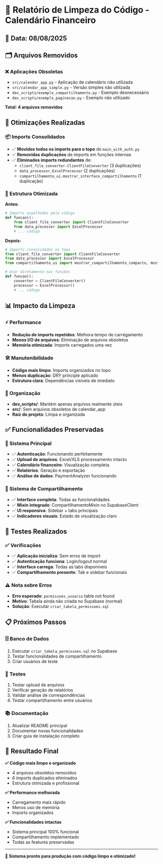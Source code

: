 # 🧹 Relatório de Limpeza do Código - Calendário Financeiro

## 📅 Data: 08/08/2025

## 🗂️ Arquivos Removidos

### ❌ Aplicações Obsoletas
- `src/calendar_app.py` - Aplicação de calendário não utilizada
- `src/calendar_app_simple.py` - Versão simples não utilizada 
- `dev_scripts/exemplo_compartilhamento.py` - Exemplo desnecessário
- `dev_scripts/exemplo_paginacao.py` - Exemplo não utilizado

**Total: 4 arquivos removidos**

## 🔧 Otimizações Realizadas

### 📦 Imports Consolidados
- ✅ **Movidos todos os imports para o topo** do `main_with_auth.py`
- ✅ **Removidas duplicações** de imports em funções internas
- ✅ **Eliminados imports redundantes** de:
  - `client_file_converter.ClientFileConverter` (3 duplicações)
  - `data_processor.ExcelProcessor` (2 duplicações) 
  - `compartilhamento_ui.mostrar_interface_compartilhamento` (1 duplicação)

### 🎯 Estrutura Otimizada
**Antes:**
```python
# Imports espalhados pelo código
def funcao():
    from client_file_converter import ClientFileConverter
    from data_processor import ExcelProcessor
    # ... código
```

**Depois:**
```python
# Imports consolidados no topo
from client_file_converter import ClientFileConverter
from data_processor import ExcelProcessor
from compartilhamento_ui import mostrar_compartilhamento_compacto, mostrar_interface_compartilhamento

# Usar diretamente nas funções
def funcao():
    converter = ClientFileConverter()
    processor = ExcelProcessor()
    # ... código
```

## 📊 Impacto da Limpeza

### ⚡ Performance
- **Redução de imports repetidos**: Melhora tempo de carregamento
- **Menos I/O de arquivos**: Eliminação de arquivos obsoletos
- **Memória otimizada**: Imports carregados uma vez

### 🛠️ Manutenibilidade  
- **Código mais limpo**: Imports organizados no topo
- **Menos duplicação**: DRY principle aplicado
- **Estrutura clara**: Dependências visíveis de imediato

### 📁 Organização
- **dev_scripts/**: Mantém apenas arquivos realmente úteis
- **src/**: Sem arquivos obsoletos de calendar_app
- **Raiz do projeto**: Limpa e organizada

## ✅ Funcionalidades Preservadas

### 🎯 Sistema Principal
- ✅ **Autenticação**: Funcionando perfeitamente
- ✅ **Upload de arquivos**: Excel/XLS processamento intacto
- ✅ **Calendário financeiro**: Visualização completa
- ✅ **Relatórios**: Geração e exportação
- ✅ **Análise de dados**: PaymentAnalyzer funcionando

### 🤝 Sistema de Compartilhamento
- ✅ **Interface completa**: Todas as funcionalidades
- ✅ **Mixin integrado**: CompartilhamentoMixin no SupabaseClient
- ✅ **UI responsiva**: Sidebar + tabs principais
- ✅ **Indicadores visuais**: Estado de visualização claro

## 🧪 Testes Realizados

### ✅ Verificações
- ✅ **Aplicação inicializa**: Sem erros de import
- ✅ **Autenticação funciona**: Login/logout normal
- ✅ **Interface carrega**: Todas as tabs disponíveis
- ✅ **Compartilhamento presente**: Tab e sidebar funcionais

### ⚠️ Nota sobre Erros
- **Erro esperado**: `permissoes_usuario` table not found
- **Motivo**: Tabela ainda não criada no Supabase (normal)
- **Solução**: Executar `criar_tabela_permissoes.sql`

## 📋 Próximos Passos

### 🗄️ Banco de Dados
1. Executar `criar_tabela_permissoes.sql` no Supabase
2. Testar funcionalidades de compartilhamento
3. Criar usuários de teste

### 🧪 Testes
1. Testar upload de arquivos
2. Verificar geração de relatórios  
3. Validar análise de correspondências
4. Testar compartilhamento entre usuários

### 📚 Documentação
1. Atualizar README principal
2. Documentar novas funcionalidades
3. Criar guia de instalação completo

## 🎉 Resultado Final

**✅ Código mais limpo e organizado**
- 4 arquivos obsoletos removidos
- 6 imports duplicados eliminados
- Estrutura otimizada e profissional

**✅ Performance melhorada**
- Carregamento mais rápido
- Menos uso de memória
- Imports organizados

**✅ Funcionalidades intactas**  
- Sistema principal 100% funcional
- Compartilhamento implementado
- Todas as features preservadas

---

**🚀 Sistema pronto para produção com código limpo e otimizado!**

